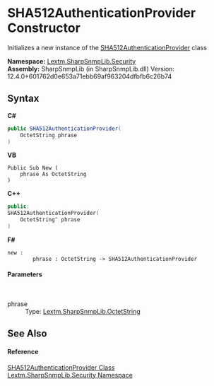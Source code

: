 # SHA512AuthenticationProvider Constructor 
 

Initializes a new instance of the <a href="T_Lextm_SharpSnmpLib_Security_SHA512AuthenticationProvider">SHA512AuthenticationProvider</a> class

**Namespace:**&nbsp;<a href="N_Lextm_SharpSnmpLib_Security">Lextm.SharpSnmpLib.Security</a><br />**Assembly:**&nbsp;SharpSnmpLib (in SharpSnmpLib.dll) Version: 12.4.0+601762d0e653a71ebb69af963204dfbfb6c26b74

## Syntax

**C#**<br />
``` C#
public SHA512AuthenticationProvider(
	OctetString phrase
)
```

**VB**<br />
``` VB
Public Sub New ( 
	phrase As OctetString
)
```

**C++**<br />
``` C++
public:
SHA512AuthenticationProvider(
	OctetString^ phrase
)
```

**F#**<br />
``` F#
new : 
        phrase : OctetString -> SHA512AuthenticationProvider
```


#### Parameters
&nbsp;<dl><dt>phrase</dt><dd>Type: <a href="T_Lextm_SharpSnmpLib_OctetString">Lextm.SharpSnmpLib.OctetString</a><br /></dd></dl>

## See Also


#### Reference
<a href="T_Lextm_SharpSnmpLib_Security_SHA512AuthenticationProvider">SHA512AuthenticationProvider Class</a><br /><a href="N_Lextm_SharpSnmpLib_Security">Lextm.SharpSnmpLib.Security Namespace</a><br />